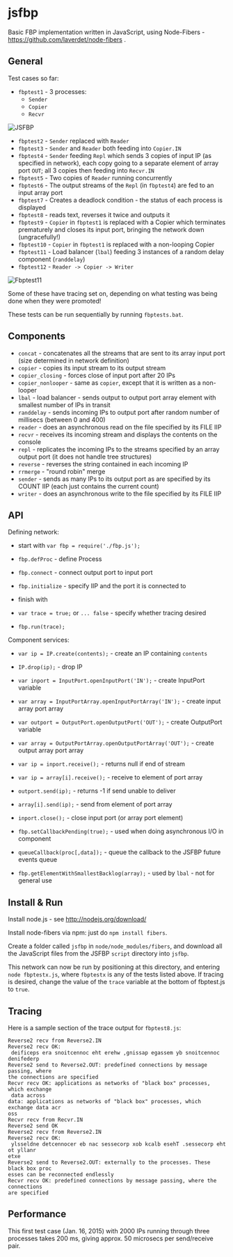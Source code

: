 jsfbp
=====

Basic FBP implementation written in JavaScript, using Node-Fibers - https://github.com/laverdet/node-fibers .

General
---

Test cases so far:

- `fbptest1` - 3 processes:
    - `Sender`
    - `Copier`
    - `Recvr`

![JSFBP](https://github.com/jpaulm/jsfbp/blob/master/docs/JSFBP.png "Simple Test Network")

- `fbptest2` - `Sender` replaced with `Reader`
- `fbptest3` - `Sender` and `Reader` both feeding into `Copier.IN`
- `fbptest4` - `Sender` feeding `Repl` which sends 3 copies of input IP (as specified in network), each copy going to a separate element of array port `OUT`; all 3 copies then feeding into `Recvr.IN`
- `fbptest5` - Two copies of `Reader` running concurrently
- `fbptest6` - The output streams of the `Repl` (in `fbptest4`) are fed to an input array port
- `fbptest7` - Creates a deadlock condition - the status of each process is displayed
- `fbptest8` - reads text, reverses it twice and outputs it
- `fbptest9` - `Copier` in `fbptest1` is replaced with a Copier which terminates prematurely and closes its input port, bringing the network down (ungracefully!)
- `fbptest10` -  `Copier` in `fbptest1` is replaced with a non-looping Copier
- `fbptest11` -  Load balancer (`lbal`) feeding 3 instances of a random delay component (`randdelay`)
- `fbptest12` -  `Reader -> Copier -> Writer`
  
![Fbptest11](https://github.com/jpaulm/jsfbp/blob/master/docs/Fbptest11.png "Diagram of fbptest11 above")
 
Some of these have tracing set on, depending on what testing was being done when they were promoted!

These tests can be run sequentially by running `fbptests.bat`.
 
Components
---

- `concat`  - concatenates all the streams that are sent to its array input port (size determined in network definition) 
- `copier`  - copies its input stream to its output stream
- `copier_closing` - forces close of input port after 20 IPs
- `copier_nonlooper` - same as `copier`, except that it is written as a non-looper
- `lbal`    - load balancer - sends output to output port array element with smallest number of IPs in transit
- `randdelay` - sends incoming IPs to output port after random number of millisecs (between 0 and 400)
- `reader`  - does an asynchronous read on the file specified by its FILE IIP 
- `recvr`   - receives its incoming stream and displays the contents on the console 
- `repl`    - replicates the incoming IPs to the streams specified by an array output port (it does not handle tree structures)
- `reverse` - reverses the string contained in each incoming IP
- `rrmerge` - "round robin" merge 
- `sender`  - sends as many IPs to its output port as are specified by its COUNT IIP (each just contains the current count)
- `writer`  - does an asynchronous write to the file specified by its FILE IIP 

 
API
---
Defining network:
- start with `var fbp = require('./fbp.js');`
- `fbp.defProc` - define Process
- `fbp.connect` - connect output port to input port
- `fbp.initialize` - specify IIP and the port it is connected to
 
- finish with
- `var trace = true;`  or `... false` - specify whether tracing desired
- `fbp.run(trace);`
  
Component services:
- `var ip = IP.create(contents);` - create an IP containing `contents`
- `IP.drop(ip);` - drop IP
  
- `var inport = InputPort.openInputPort('IN');` - create InputPort variable  
- `var array = InputPortArray.openInputPortArray('IN');` - create input array port array
- `var outport = OutputPort.openOutputPort('OUT');` - create OutputPort variable 
- `var array = OutputPortArray.openOutputPortArray('OUT');` - create output array port array   
  
- `var ip = inport.receive();` - returns null if end of stream 
- `var ip = array[i].receive();` - receive to element of port array
- `outport.send(ip);` - returns -1 if send unable to deliver
- `array[i].send(ip);` - send from element of port array
- `inport.close();` - close input port (or array port element)
  
-  `fbp.setCallbackPending(true);` - used when doing asynchronous I/O in component
-  `queueCallback(proc[,data]);` - queue the callback to the JSFBP future events queue
-  `fbp.getElementWithSmallestBacklog(array);` - used by `lbal` - not for general use

Install & Run
---

Install node.js - see http://nodejs.org/download/

Install node-fibers via npm: just do `npm install fibers`.

Create a folder called `jsfbp` in `node/node_modules/fibers`, and download all the JavaScript files from the JSFBP `script` directory into `jsfbp`.

This network can now be run by positioning at this directory, and entering `node fbptestx.js`, where `fbptestx` is any of the tests listed above.  If tracing is desired, change the value of the `trace` variable at the bottom of fbptest.js to `true`.

Tracing
---

Here is a sample section of the trace output for `fbptest8.js`:
```
Reverse2 recv from Reverse2.IN
Reverse2 recv OK:
 deificeps era snoitcennoc eht erehw ,gnissap egassem yb snoitcennoc denifederp
Reverse2 send to Reverse2.OUT: predefined connections by message passing, where
the connections are specified
Recvr recv OK: applications as networks of "black box" processes, which exchange
 data across
data: applications as networks of "black box" processes, which exchange data acr
oss
Recvr recv from Recvr.IN
Reverse2 send OK
Reverse2 recv from Reverse2.IN
Reverse2 recv OK:
 ylsseldne detcennocer eb nac sessecorp xob kcalb esehT .sessecorp eht ot yllanr
etxe
Reverse2 send to Reverse2.OUT: externally to the processes. These black box proc
esses can be reconnected endlessly
Recvr recv OK: predefined connections by message passing, where the connections
are specified
```

Performance
---

This first test case (Jan. 16, 2015) with 2000 IPs running through three processes takes 200 ms, giving approx. 50 microsecs per send/receive pair.  

